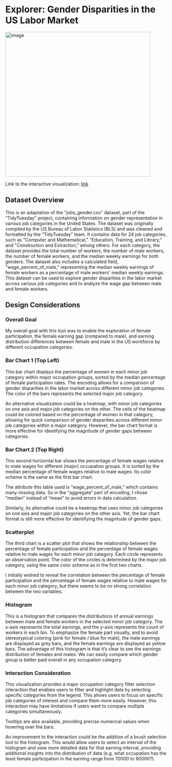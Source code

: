 # Explorer: Gender Disparities in the US Labor Market

<img width="451" alt="image" src="https://github.com/ChrisLu0/DataVis/assets/145377410/58763357-698a-4c6a-b79e-518145eb575f">

Link to the interactive visualization: [link](https://vega.github.io/editor/?#/url/vega-lite/N4IgJAzgxgFgpgWwIYgFwhgF0wBwqgegIDc4BzJAOjIEtMYBXAI0poHsDp5kTykBaADZ04JAKyUAVhDYA7EABoQAEySYUqUAwBOgtBmx5CBbUgDu1OoyYMIcbVDmY4szJUcITAMzbbV66BoXKFFMGmUAT0wGOAhVCIJkCGdtAn8kAgAmAAYARgBOLLz8-myAZlKxAkk2JggAfTIXZXt3CGJFEB9tZEw0UEwInDh9KHaQAF8JpTDMQRHNEGcADz70AFFlnEFfe1QAAgBxZvt95RoIHCRtOiCIfZpZffo4fYBVAGV9wSQmX33kNoANZwPpKJCyWC+fQIcLKeadHyuD40ABeCxy0xAxEckLUaAA2qBcVB8agiSAzOF6GhcmJskp4DQyFg0PSGSArqYEBBCaBZEgEAtOWxHmCQHZ5lA1gMhsKcKLXIigoJlLzySBkDVtPVSc4yL4IiAALpYpiPZT6eZNWSWibGpSAoH9JZy-RMa6dRzaWT2ABKSHOtnWtrQAHYscE2OdZGQXUbFl4VZb0LDZL5dWpyIbOoNhvp02mkHoZnQEahZAxBIJwcsLi7ZvMAGJOFHo2kAFiUPyYcEELeRaIWAA4sTJtDKusn9MMHC5MPUvIhiyMlGwcDC4OcIZ1fC1tPoWtBmo841MlMsXUm+ynOfYQq5F8uETM3egAI4MCGzNQ0UidJAyDIbQ+GcTdt3kJRoBXF1lDYZBHkJBlcmybJTVLOZhSbZ9XgABWuMIoBoK4wjkfYAAokHuJB9gAUn2NgvGeNh1EEfYzF8IFuhCABKAC63VAYyzgAdMDbBZci7EAez7UTxNpTJzyWNg2EEMIN0WQDgNA4UhQg5Ubxne95yfZAX1dfMPy-Vw6F-f8sUcHYD0WXFzlI+RFi5QUZ0VcVr1VGEkG1TN9RzV9LJAQtHmLXNhP0ABZIL-gAYSzA1tAifYmxoNT7E6aDy1ALhEGFJAoAfPosWtZoXV8IIlXQeYvHFRsRNbIcFKgiIED+QQABU3wlT9rlXaTflk9r21QYdu3GwQABkaFhNYcmyJTiGLGIrWZLBtKNKZplAKllBpVA6Q5JkWTWdlHWuZ1FjzYUPQPJRvV9bQAyDCAQxTCMlCjGM40WS9E2ndAzEAuB6lnCr6kY+ozNGx79GGmz1DCf9wSAkCKDA1MtxoHcMPLEBsMR9jIYoqj9ho+jGP2RL5gAcggPja3rB7hLkjqzqkmT+0miTFKxBNQH8280wzPVswy3NBqigUSwlXxJ3F-QIaaaHjMfeHEd3DTNQJomQD3PL0CPB9AcmYmFkrat2cEpYucFztZt7AXBym0csUwFS1OIl0tJxrNwMJyCp0M8HIa1ucda8BGYPC4VUZ-DGRgc1ToRcuQ3PYDzQC8hAfLFAyAtTJKdWl9KjSTgt4OivQsQ2wQtsanbMD2yYpnQo7qRgNAADZUMZOB27QMph81O7i6Vf7IWjU8XRBsWwbvWOFyXPXa6s79bLT-iOaEzD9DJld9i5QjiN-MjKOouiGKY33WPYzjuLgPilNFiOy8paOYZM3WicLLJ2sqnP8o0kACQbHFdAp95gUyaFTO+dMmKMzgCzD+GcnIulcrcOQLpC4zz8qvLUUs0phWAXXIsjclDN1biATuB0FC9xOv3VAQ8LqjyurSSemBTCyAgN0Iu5IV65WcgXa43l0AKhLt3WaEQzYUidA2Qaz0vSZ2cgwkC+056OCtsDK8q8n7FnqHAa4shTwNC3iAc0+cp7LFseqCen9A7Yx0qMNgDAlRYnXGVOgX86ELGyJQMQTDQDKIeqoz0r0NH6AUdWNgZhrYgABovAxoNI7KVYqY8xljTJANsS6ZADjHjqkxA7aBx9YE4RpraBmZ8ADqnFTgAEFZCVmLPsdYuTYz3AACIXD4TQGw7l9jJXglyC4chyKfDADxfY-B9gAE0+w7DMAcOBrwCBHG0QcNBXclBfyDu49AjgvGVTXFcIigwXSBLQME0J3d7QTCAA/view)

## Dataset Overview

This is an adaptation of the "jobs_gender.csv" dataset, part of the “TidyTuesday” project, containing information on gender representation in various job categories in the United States. The dataset was originally compiled by the US Bureau of Labor Statistics (BLS) and was cleaned and formatted by the “TidyTuesday” team. It contains data for 24 job categories, such as "Computer and Mathematical," "Education, Training, and Library," and "Construction and Extraction," among others. For each category, the dataset provides the total number of workers, the number of male workers, the number of female workers, and the median weekly earnings for both genders. The dataset also includes a calculated field, "wage_percent_of_male," representing the median weekly earnings of female workers as a percentage of male workers' median weekly earnings. This dataset can be used to explore gender disparities in the labor market across various job categories and to analyze the wage gap between male and female workers.

## Design Considerations

### Overall Goal

My overall goal with this tool was to enable the exploration of female participation, the female earning gap (compared to male), and earning distribution differences between female and male in the US workforce by different occupation categories.

### Bar Chart 1 (Top Left)

This bar chart displays the percentage of women in each minor job category within major occupation groups, sorted by the median percentage of female participation rates. The encoding allows for a comparison of gender disparities in the labor market across different minor job categories. The color of the bars represents the selected major job category.

An alternative visualization could be a heatmap, with minor job categories on one axis and major job categories on the other. The cells of the heatmap could be colored based on the percentage of women in that category, allowing for quick comparison of gender disparities across different minor job categories within a major category. However, the bar chart format is more effective for identifying the magnitude of gender gaps between categories.

### Bar Chart 2 (Top Right)

This second horizontal bar shows the percentage of female wages relative to male wages for different (major) occupation groups. It is sorted by the median percentage of female wages relative to male wages. Its color scheme is the same as the first bar chart.

The attribute this table used is “wage_percent_of_male,” which contains many missing data. So in the “aggregate” part of encoding, I chose “median” instead of “mean” to avoid errors in data calculation.

Similarly, its alternative could be a heatmap that uses minor job categories on one axis and major job categories on the other axis. Yet, the bar chart format is still more effective for identifying the magnitude of gender gaps.

### Scatterplot

The third chart is a scatter plot that shows the relationship between the percentage of female participation and the percentage of female wages relative to male wages for each minor job category. Each circle represents an observation point. The color of the circles is determined by the major job category, using the same color scheme as in the first two charts.

I initially wished to reveal the correlation between the percentage of female participation and the percentage of female wages relative to male wages for each minor job category, but there seems to be no strong correlation between the two variables.

### Histogram

This is a histogram that compares the distributions of annual earnings between male and female workers in the selected minor job category. The x-axis represents the total earnings, and the y-axis represents the count of workers in each bin. To emphasize the female part visually, and to avoid stereotypical coloring (pink for female / blue for male), the male earnings are displayed as grey bars, and the female earnings are displayed as yellow bars. The advantage of this histogram is that it’s clear to see the earnings distribution of females and males. We can easily compare which gender group is better paid overall in any occupation category.

### Interaction Consideration

This visualization provides a major occupation category filter selection interaction that enables users to filter and highlight data by selecting specific categories from the legend. This allows users to focus on specific job categories of interest and compare them more easily. However, this interaction may have limitations if users want to compare multiple categories simultaneously.

Tooltips are also available, providing precise numerical values when hovering over the bars.

An improvement to the interaction could be the addition of a brush selection tool to the histogram. This would allow users to select an interval of the histogram and view more detailed data for that earning interval, providing additional insights into the distribution of data (e.g. what occupation has the least female participation in the earning range from 70000 to 90000?).
